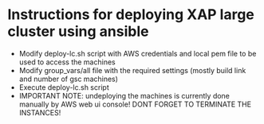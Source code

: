 # Instructions for deploying XAP large cluster using ansible

* Modify deploy-lc.sh script with AWS credentials and local pem file to be used to access the machines
* Modify group_vars/all file with the required settings (mostly build link and number of gsc machines)
* Execute deploy-lc.sh script
* IMPORTANT NOTE: undeploying the machines is currently done manually by AWS web ui console! DONT FORGET TO TERMINATE THE INSTANCES!  
